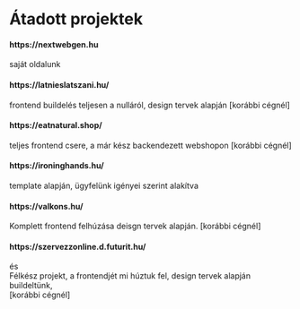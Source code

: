 # Átadott projektek

<h4>https://nextwebgen.hu</h4>
saját oldalunk

<h4>https://latnieslatszani.hu/ </h4>
frontend buildelés teljesen a nulláról,  design tervek alapján [korábbi cégnél]

<h4>https://eatnatural.shop/</h4>
teljes frontend csere, a már kész backendezett webshopon [korábbi cégnél]

<h4>https://ironinghands.hu/</h4>
template alapján, ügyfelünk igényei szerint alakítva

<h4>https://valkons.hu/</h4>
Komplett frontend felhúzása deisgn tervek alapján. [korábbi cégnél]

<h4>https://szervezzonline.d.futurit.hu/</h4> és </br>
Félkész projekt,  a frontendjét mi húztuk fel, design tervek alapján buildeltünk, </br>
[korábbi cégnél]


